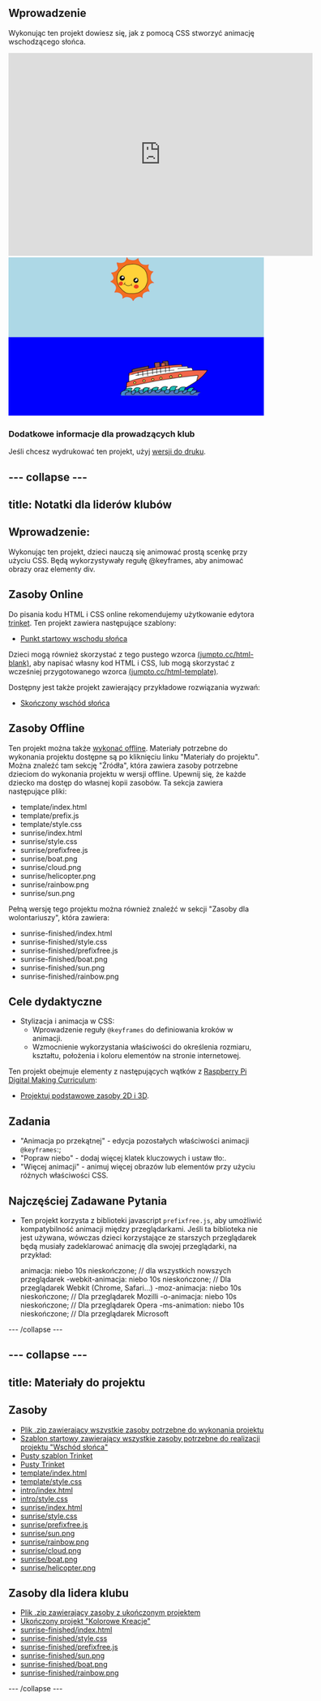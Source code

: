 ## Wprowadzenie

Wykonując ten projekt dowiesz się, jak z pomocą CSS stworzyć animację wschodzącego słońca.

<div class="trinket">
  <iframe src="https://trinket.io/embed/html/abcc0284a3?outputOnly=true&start=result" width="600" height="400" frameborder="0" marginwidth="0" marginheight="0" allowfullscreen>
  </iframe>
  <img src="images/sunrise-final.png">
</div>

### Dodatkowe informacje dla prowadzących klub

Jeśli chcesz wydrukować ten projekt, użyj [wersji do druku](https://projects.raspberrypi.org/en/projects/sunrise/print).

## \--- collapse \---

## title: Notatki dla liderów klubów

## Wprowadzenie:

Wykonując ten projekt, dzieci nauczą się animować prostą scenkę przy użyciu CSS. Będą wykorzystywały regułę @keyframes, aby animować obrazy oraz elementy div.

## Zasoby Online

Do pisania kodu HTML i CSS online rekomendujemy użytkowanie edytora [trinket](https://trinket.io/). Ten projekt zawiera następujące szablony:

+ [Punkt startowy wschodu słońca](https://trinket.io/html/web-sunrise)

Dzieci mogą również skorzystać z tego pustego wzorca [(jumpto.cc/html-blank)](http://jumpto.cc/html-blank), aby napisać własny kod HTML i CSS, lub mogą skorzystać z wcześniej przygotowanego wzorca [(jumpto.cc/html-template)](http://jumpto.cc/html-template).

Dostępny jest także projekt zawierający przykładowe rozwiązania wyzwań:

+ [Skończony wschód słońca](https://trinket.io/html/abcc0284a3)

## Zasoby Offline

Ten projekt można także [wykonać offline](../offline.html). Materiały potrzebne do wykonania projektu dostępne są po kliknięciu linku "Materiały do projektu". Można znaleźć tam sekcję "Źródła", która zawiera zasoby potrzebne dzieciom do wykonania projektu w wersji offline. Upewnij się, że każde dziecko ma dostęp do własnej kopii zasobów. Ta sekcja zawiera następujące pliki:

+ template/index.html
+ template/prefix.js
+ template/style.css
+ sunrise/index.html
+ sunrise/style.css
+ sunrise/prefixfree.js
+ sunrise/boat.png
+ sunrise/cloud.png
+ sunrise/helicopter.png
+ sunrise/rainbow.png
+ sunrise/sun.png

Pełną wersję tego projektu można również znaleźć w sekcji "Zasoby dla wolontariuszy", która zawiera:

+ sunrise-finished/index.html
+ sunrise-finished/style.css
+ sunrise-finished/prefixfree.js
+ sunrise-finished/boat.png
+ sunrise-finished/sun.png
+ sunrise-finished/rainbow.png

## Cele dydaktyczne

+ Stylizacja i animacja w CSS: 
    + Wprowadzenie reguły `@keyframes` do definiowania kroków w animacji.
    + Wzmocnienie wykorzystania właściwości do określenia rozmiaru, kształtu, położenia i koloru elementów na stronie internetowej.

Ten projekt obejmuje elementy z następujących wątków z [Raspberry Pi Digital Making Curriculum](http://rpf.io/curriculum):

+ [ Projektuj podstawowe zasoby 2D i 3D](https://www.raspberrypi.org/curriculum/design/creator).

## Zadania

+ "Animacja po przekątnej" - edycja pozostałych właściwości animacji `@keyframes`:;
+ "Popraw niebo" - dodaj więcej klatek kluczowych i ustaw tło:.
+ "Więcej animacji" - animuj więcej obrazów lub elementów przy użyciu różnych właściwości CSS. 

## Najczęściej Zadawane Pytania

+ Ten projekt korzysta z biblioteki javascript `prefixfree.js`, aby umożliwić kompatybilność animacji między przeglądarkami. Jeśli ta biblioteka nie jest używana, wówczas dzieci korzystające ze starszych przeglądarek będą musiały zadeklarować animację dla swojej przeglądarki, na przykład:

    animacja: niebo 10s nieskończone; // dla wszystkich nowszych przeglądarek
    -webkit-animacja: niebo 10s nieskończone; // Dla przeglądarek Webkit (Chrome, Safari...)
    -moz-animacja: niebo 10s nieskończone; // Dla przeglądarek Mozilli
    -o-animacja: niebo 10s nieskończone; // Dla przeglądarek Opera
    -ms-animation: niebo 10s nieskończone; // Dla przeglądarek Microsoft 
    

\--- /collapse \---

## \--- collapse \---

## title: Materiały do projektu

## Zasoby

+ [Plik .zip zawierający wszystkie zasoby potrzebne do wykonania projektu](resources/sunrise-project-resources.zip)
+ [Szablon startowy zawierający wszystkie zasoby potrzebne do realizacji projektu "Wschód słońca"](http://jumpto.cc/web-sunrise)
+ [Pusty szablon Trinket](http://jumpto.cc/trinket-template)
+ [Pusty Trinket](http://jumpto.cc/trinket-blank)
+ [template/index.html](resources/template-index.html)
+ [template/style.css](resources/template-style.css)
+ [intro/index.html](resources/intro-index.html)
+ [intro/style.css](resources/intro-style.css)
+ [sunrise/index.html](resources/sunrise-index.html)
+ [sunrise/style.css](resources/sunrise-style.css)
+ [sunrise/prefixfree.js](resources/sunrise-prefixfree.js)
+ [sunrise/sun.png](resources/sunrise-sun.png)
+ [sunrise/rainbow.png](resources/sunrise-rainbow.png)
+ [sunrise/cloud.png](resources/sunrise-cloud.png)
+ [sunrise/boat.png](resources/sunrise-boat.png)
+ [sunrise/helicopter.png](resources/sunrise-helicopter.png)

## Zasoby dla lidera klubu

+ [Plik .zip zawierający zasoby z ukończonym projektem](resources/sunrise-volunteer-resources.zip)
+ [Ukończony projekt "Kolorowe Kreacje"](https://trinket.io/html/abcc0284a3)
+ [sunrise-finished/index.html](resources/sunrise-finished-index.html)
+ [sunrise-finished/style.css](resources/sunrise-finished-style.css)
+ [sunrise-finished/prefixfree.js](resources/sunrise-finished-prefixfree.js)
+ [sunrise-finished/sun.png](resources/sunrise-finished-sun.png)
+ [sunrise-finished/boat.png](resources/sunrise-finished-boat.png)
+ [sunrise-finished/rainbow.png](resources/sunrise-finished-rainbow.png)

\--- /collapse \---